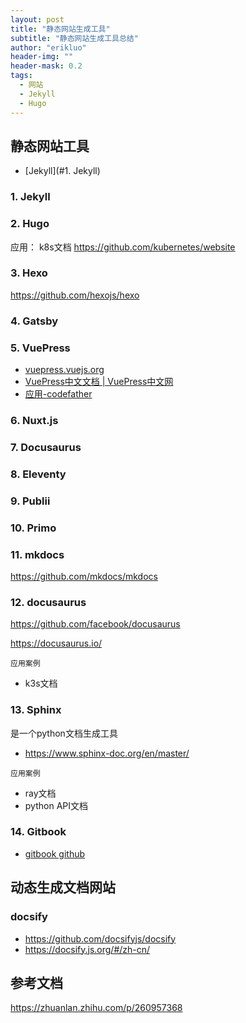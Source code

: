 ```yaml
---
layout: post
title: "静态网站生成工具"
subtitle: "静态网站生成工具总结"
author: "erikluo"
header-img: ""
header-mask: 0.2
tags:
  - 网站 
  - Jekyll 
  - Hugo
---
```

## 静态网站工具
* [Jekyll](#1. Jekyll)

  
### 1. Jekyll

### 2. Hugo
应用：
k8s文档 <https://github.com/kubernetes/website> 

### 3. Hexo
<https://github.com/hexojs/hexo> 

### 4. Gatsby

### 5. VuePress
- [vuepress.vuejs.org](https://vuepress.vuejs.org/)
- [VuePress中文文档 | VuePress中文网](https://www.vuepress.cn/)
- [应用-codefather ](https://github.com/liyupi/codefather)

### 6. Nuxt.js

### 7. Docusaurus

### 8. Eleventy

### 9. Publii

### 10. Primo

### 11. mkdocs

<https://github.com/mkdocs/mkdocs>

### 12. docusaurus 

<https://github.com/facebook/docusaurus>

<https://docusaurus.io/> 

`应用案例`
- k3s文档 

### 13. Sphinx 
是一个python文档生成工具
- <https://www.sphinx-doc.org/en/master/>  

`应用案例`
- ray文档
- python API文档

### 14. Gitbook
- [gitbook github](https://github.com/GitbookIO/gitbook)

## 动态生成文档网站
### docsify
- https://github.com/docsifyjs/docsify
- https://docsify.js.org/#/zh-cn/


## 参考文档 

<https://zhuanlan.zhihu.com/p/260957368>
